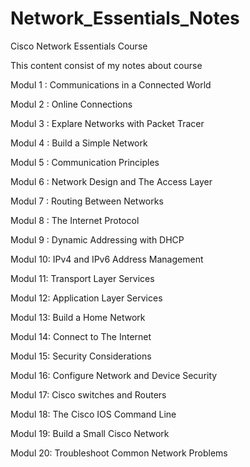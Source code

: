 # Network_Essentials_Notes
Cisco Network Essentials Course

This content consist of my notes about course

Modul 1 : Communications in a Connected World

Modul 2 : Online Connections

Modul 3 : Explare Networks with Packet Tracer

Modul 4 : Build a Simple Network 

Modul 5 : Communication Principles

Modul 6 : Network Design and The Access Layer

Modul 7 : Routing Between Networks

Modul 8 : The Internet Protocol

Modul 9 : Dynamic Addressing with DHCP

Modul 10: IPv4 and IPv6 Address Management

Modul 11: Transport Layer Services

Modul 12: Application Layer Services

Modul 13: Build a Home Network

Modul 14: Connect to The Internet

Modul 15: Security Considerations
 
Modul 16: Configure Network and Device Security
 
Modul 17: Cisco switches and Routers
 
Modul 18: The Cisco IOS Command Line
 
Modul 19: Build a Small Cisco Network
 
Modul 20: Troubleshoot Common Network Problems
 
